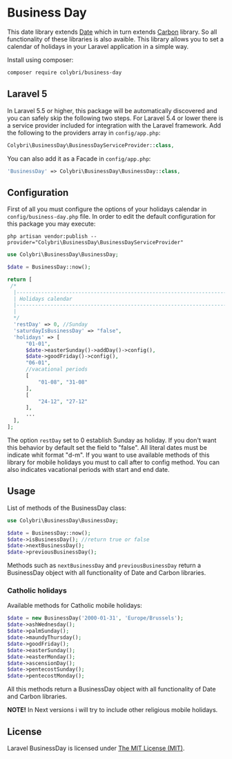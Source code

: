 Business Day
====



This date library extends [Date](https://github.com/jenssegers/date) which in turn extends [Carbon](https://github.com/briannesbitt/Carbon) library. So all functionality of these libraries is also avaible. This library allows you to set a calendar of holidays in your Laravel application in a simple way.

Install using composer:

```bash
composer require colybri/business-day
```

Laravel 5
-------
In Laravel 5.5 or higher, this package will be automatically discovered and you can safely skip the following two steps.
For Laravel 5.4 or lower there is a service provider included for integration with the Laravel framework. Add the following to the providers array in `config/app.php`:

```php
Colybri\BusinessDay\BusinessDayServiceProvider::class,
```

You can also add it as a Facade in `config/app.php`:

```php
'BusinessDay' => Colybri\BusinessDay\BusinessDay::class,
```

Configuration
-----
First of all you must configure the options of your holidays  calendar in `config/business-day.php` file. In order to edit the default configuration for this package you may execute:

```
php artisan vendor:publish --provider="Colybri\BusinessDay\BusinessDayServiceProvider"
```

```php
use Colybri\BusinessDay\BusinessDay;

$date = BusinessDay::now();

return [
 /*
  |--------------------------------------------------------------------------
  | Holidays calendar
  |--------------------------------------------------------------------------
  |
  */
  'restDay' => 0, //Sunday
  'saturdayIsBusinessDay' => "false",
  'holidays' => [
      "01-01",
      $date->easterSunday()->addDay()->config(),
      $date->goodFriday()->config(),
      "06-01",
      //vacational periods
      [
          "01-08", "31-08"
      ],
      [
          "24-12", "27-12"
      ],
      ...
  ],
];
```
The option `restDay` set to 0 establish Sunday as holiday. If you don't want this behavior by default set the field to "false". All literal dates must be indicate whit format "d-m". If you want to use available methods of this library for mobile holidays you must to call after to config method. You can also indicates vacational periods with start and end date.

Usage
-----

List of methods of the BusinessDay class:

```php
use Colybri\BusinessDay\BusinessDay;

$date = BusinessDay::now();
$date->isBusinessDay(); //return true or false
$date->nextBusinessDay();
$date->previousBusinessDay();
```

Methods such as `nextBusinessDay` and `previousBusinessDay` return a BusinessDay object with all functionality of Date and Carbon libraries.


### Catholic holidays

Available methods for Catholic mobile holidays:

```php
$date = new BusinessDay('2000-01-31', 'Europe/Brussels');
$date->ashWednesday();
$date->palmSunday();
$date->maundyThursday();
$date->goodFriday();
$date->easterSunday();
$date->easterMonday();
$date->ascensionDay();
$date->pentecostSunday();
$date->pentecostMonday();
```

All this methods return a BusinessDay object with all functionality of Date and Carbon libraries.




**NOTE!** In Next versions i will try to include other religious mobile holidays.

## License

Laravel BusinessDay is licensed under [The MIT License (MIT)](LICENSE).
